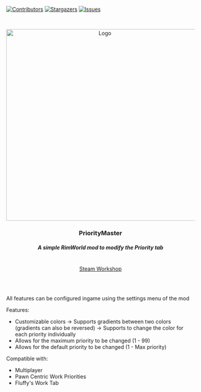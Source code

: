 [![Contributors][contributors-shield]][contributors-url]
[![Stargazers][stars-shield]][stars-url]
[![Issues][issues-shield]][issues-url]

<br />
<p align="center">
  <a href="https://github.com/Lauriichan/PriorityMaster">
    <img src="https://steamuserimages-a.akamaihd.net/ugc/2014831390476803013/65005898B1B8E9CDA370EDDAC2A8DBB0D185A8D0/" alt="Logo" width="512"/>
  </a>

  <h3 align="center">PriorityMaster</h3>
  <h5 align="center">A simple RimWorld mod to modify the Priority tab</h5>

  <p align="center">
    <br/>
    <a href="https://steamcommunity.com/sharedfiles/filedetails/?id=1994006442">Steam Workshop</a>
  </p>
</p>

<br/>
<br/>

All features can be configured ingame using the settings menu of the mod

Features:
- Customizable colors
-> Supports gradients between two colors (gradients can also be reversed)
-> Supports to change the color for each priority individually
- Allows for the maximum priority to be changed (1 - 99)
- Allows for the default priority to be changed (1 - Max priority)

Compatible with:
- Multiplayer
- Pawn Centric Work Priorities
- Fluffy's Work Tab

<!-- MARKDOWN LINKS & IMAGES -->
[contributors-shield]: https://img.shields.io/github/contributors/Lauriichan/PriorityMaster.svg?style=flat-square
[contributors-url]: https://github.com/Lauriichan/PriorityMaster/graphs/contributors
[stars-shield]: https://img.shields.io/github/stars/Lauriichan/PriorityMaster.svg?style=flat-square
[stars-url]: https://github.com/Lauriichan/PriorityMaster/stargazers
[issues-shield]: https://img.shields.io/github/issues/Lauriichan/PriorityMaster.svg?style=flat-square
[issues-url]: https://github.com/Lauriichan/PriorityMaster/issues